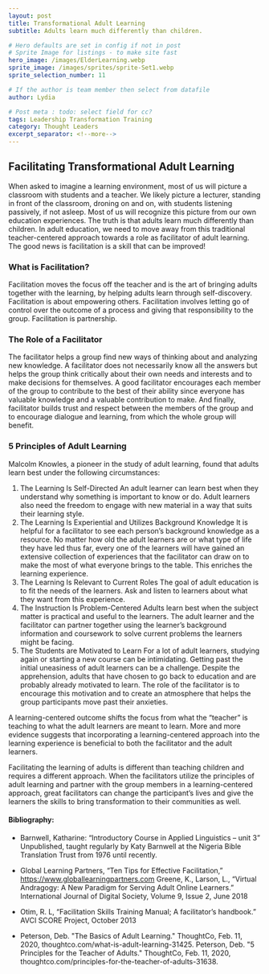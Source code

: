 ```yaml
---
layout: post
title: Transformational Adult Learning
subtitle: Adults learn much differently than children.

# Hero defaults are set in config if not in post
# Sprite Image for listings - to make site fast
hero_image: /images/ElderLearning.webp
sprite_image: /images/sprites/sprite-Set1.webp
sprite_selection_number: 11

# If the author is team member then select from datafile
author: Lydia

# Post meta : todo: select field for cc?
tags: Leadership Transformation Training
category: Thought Leaders
excerpt_separator: <!--more-->
---
```


## Facilitating Transformational Adult Learning
When asked to imagine a learning environment, most of us will picture a classroom with students and a teacher.  We likely picture a lecturer, standing in front of the classroom, droning on and on, with students listening passively, if not asleep.  Most of us will recognize this picture from our own education experiences. The truth is that adults learn much differently than children.  In adult education, we need to move away from this traditional teacher-centered approach towards a role as facilitator of adult learning. The good news is facilitation is a skill that can be improved!

### What is Facilitation?
Facilitation moves the focus off the teacher and is the art of bringing adults together with the learning, by helping adults learn through self-discovery.  Facilitation is about empowering others.  Facilitation involves letting go of control over the outcome of a process and giving that responsibility to the group.  Facilitation is partnership.

### The Role of a Facilitator
The facilitator helps a group find new ways of thinking about and analyzing new knowledge.  A facilitator does not necessarily know all the answers but helps the group think critically about their own needs and interests and to make decisions for themselves.  A good facilitator encourages each member of the group to contribute to the best of their ability since everyone has valuable knowledge and a valuable contribution to make.  And finally, facilitator builds trust and respect between the members of the group and to encourage dialogue and learning, from which the whole group will benefit.

### 5 Principles of Adult Learning
Malcolm Knowles, a pioneer in the study of adult learning, found that adults learn best under the following circumstances:
1.	The Learning Is Self-Directed
An adult learner can learn best when they understand why something is important to know or do.  Adult learners also need the freedom to engage with new material in a way that suits their learning style.
2.	The Learning Is Experiential and Utilizes Background Knowledge
It is helpful for a facilitator to see each person’s background knowledge as a resource.  No matter how old the adult learners are or what type of life they have led thus far, every one of the learners will have gained an extensive collection of experiences that the facilitator can draw on to make the most of what everyone brings to the table. This enriches the learning experience.
3.	The Learning Is Relevant to Current Roles
The goal of adult education is to fit the needs of the learners. Ask and listen to learners about what they want from this experience.
4.	The Instruction Is Problem-Centered
Adults learn best when the subject matter is practical and useful to the learners.  The adult learner and the facilitator can partner together using the learner’s background information and coursework to solve current problems the learners might be facing.
5.	The Students are Motivated to Learn
For a lot of adult learners, studying again or starting a new course can be intimidating.  Getting past the initial uneasiness of adult learners can be a challenge.  Despite the apprehension, adults that have chosen to go back to education and are probably already motivated to learn.  The role of the facilitator is to encourage this motivation and to create an atmosphere that helps the group participants move past their anxieties.

A learning-centered outcome shifts the focus from what the “teacher” is teaching to what the adult learners are meant to learn.  More and more evidence suggests that incorporating a learning-centered approach into the learning experience is beneficial to both the facilitator and the adult learners.

Facilitating the learning of adults is different than teaching children and requires a different approach.  When the facilitators utilize the principles of adult learning and partner with the group members in a learning-centered approach, great facilitators can change the participant’s lives and give the learners the skills to bring transformation to their communities as well.





#### Bibliography:
* Barnwell, Katharine: “Introductory Course in Applied Linguistics – unit 3” Unpublished, taught regularly by Katy Barnwell at the Nigeria Bible Translation Trust from 1976 until recently.

* Global Learning Partners, “Ten Tips for Effective Facilitation,” https://www.globallearningpartners.com
Greene, K., Larson, L., “Virtual Andragogy: A New Paradigm for Serving Adult Online Learners.” International Journal of Digital Society, Volume 9, Issue 2, June 2018

* Otim, R. L, “Facilitation Skills Training Manual; A facilitator’s handbook.” AVCI SCORE Project, October 2013

* Peterson, Deb. "The Basics of Adult Learning." ThoughtCo, Feb. 11, 2020, thoughtco.com/what-is-adult-learning-31425.
Peterson, Deb. "5 Principles for the Teacher of Adults." ThoughtCo, Feb. 11, 2020, thoughtco.com/principles-for-the-teacher-of-adults-31638.
